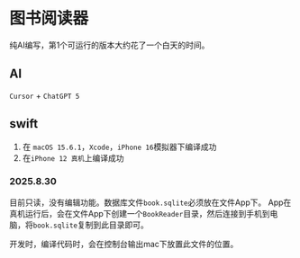 # 图书阅读器

纯AI编写，第1个可运行的版本大约花了一个白天的时间。

## AI
`Cursor` + `ChatGPT 5`

## swift
1. 在 `macOS 15.6.1`，`Xcode`，`iPhone 16`模拟器下编译成功
2. 在`iPhone 12 真机`上编译成功

### 2025.8.30
目前只读，没有编辑功能。数据库文件`book.sqlite`必须放在文件App下。
App在真机运行后，会在文件App下创建一个`BookReader`目录，然后连接到手机到电脑，将`book.sqlite`复制到此目录即可。

开发时，编译代码时，会在控制台输出mac下放置此文件的位置。